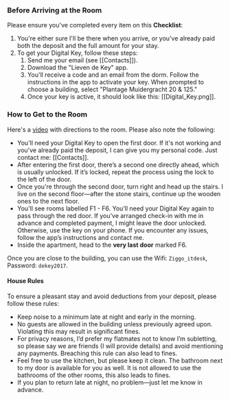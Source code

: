 ### Before Arriving at the Room
Please ensure you've completed every item on this **Checklist**:
1. You're either sure I'll be there when you arrive, or you've already paid both the deposit and the full amount for your stay.
2. To get your Digital Key, follow these steps:
   1. Send me your email (see [[Contacts]]).
   2. Download the "Lieven de Key" app.
   3. You'll receive a code and an email from the dorm. Follow the instructions in the app to activate your key. When prompted to choose a building, select "Plantage Muidergracht 20 & 125."
   4. Once your key is active, it should look like this: [[Digital_Key.png]].

### How to Get to the Room
Here's a [video](https://drive.google.com/drive/folders/1-7f7a5VgVAEEpvizZq2wrDy3f_JXPfSS) with directions to the room. Please also note the following:
- You'll need your Digital Key to open the first door. If it's not working and you've already paid the deposit, I can give you my personal code. Just contact me: [[Contacts]].
- After entering the first door, there’s a second one directly ahead, which is usually unlocked. If it’s locked, repeat the process using the lock to the left of the door.
- Once you're through the second door, turn right and head up the stairs. I live on the second floor—after the stone stairs, continue up the wooden ones to the next floor.
- You'll see rooms labelled F1 - F6. You’ll need your Digital Key again to pass through the red door. If you’ve arranged check-in with me in advance and completed payment, I might leave the door unlocked. Otherwise, use the key on your phone. If you encounter any issues, follow the app’s instructions and contact me.
- Inside the apartment, head to the **very last door** marked F6.

Once you are close to the building, you can use the Wifi: `Ziggo_itdesk`, Password: `dekey2017`.
#### House Rules
To ensure a pleasant stay and avoid deductions from your deposit, please follow these rules:

- Keep noise to a minimum late at night and early in the morning.
- No guests are allowed in the building unless previously agreed upon. Violating this may result in significant fines.
- For privacy reasons, I’d prefer my flatmates not to know I’m subletting, so please say we are friends (I will provide details) and avoid mentioning any payments. Breaching this rule can also lead to fines.
- Feel free to use the kitchen, but please keep it clean. The bathroom next to my door is available for you as well. It is not allowed to use the bathrooms of the other rooms, this also leads to fines.
- If you plan to return late at night, no problem—just let me know in advance.

